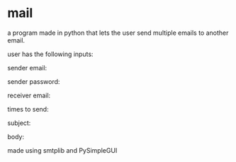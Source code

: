 # mail

a program made in python that lets the user send multiple emails to another email.

user has the following inputs:

sender email:

sender password:

receiver email:

times to send:

subject:

body:

made using smtplib and PySimpleGUI
